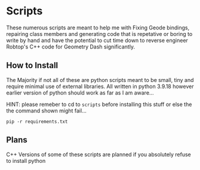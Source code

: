 # Scripts
These numerous scripts are meant to help me with Fixing Geode bindings, repairing class members and generating code that is repetative or boring to write by hand
and have the potential to cut time down to reverse engineer Robtop's C++ code for Geometry Dash significantly.


## How to Install

The Majority if not all of these are python scripts meant to be small, tiny and require minimal use of external libraries.
All written in python 3.9.18 however earlier version of python should work as far as I am aware...

HINT: please remeber to cd to `scripts` before installing this stuff or else the the command shown might fail...
```
pip -r requirements.txt
```

## Plans
C++ Versions of some of these scripts are planned if you absolutely refuse to install python 

